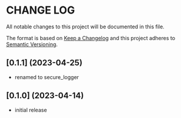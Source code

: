 # CHANGE LOG

All notable changes to this project will be documented in this file.

The format is based on [Keep a Changelog](http://keepachangelog.com/)
and this project adheres to [Semantic Versioning](http://semver.org/).

## [0.1.1] (2023-04-25)

- renamed to secure_logger

## [0.1.0] (2023-04-14)

- initial release
